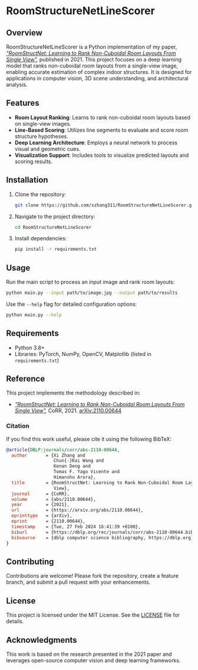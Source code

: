# RoomStructureNetLineScorer

## Overview
RoomStructureNetLineScorer is a Python implementation of my paper, *["RoomStructNet: Learning to Rank Non-Cuboidal Room Layouts From Single View"](https://arxiv.org/abs/2110.00644),* published in 2021. This project focuses on a deep learning model that ranks non-cuboidal room layouts from a single-view image, enabling accurate estimation of complex indoor structures. It is designed for applications in computer vision, 3D scene understanding, and architectural analysis.

## Features
- **Room Layout Ranking**: Learns to rank non-cuboidal room layouts based on single-view images.
- **Line-Based Scoring**: Utilizes line segments to evaluate and score room structure hypotheses.
- **Deep Learning Architecture**: Employs a neural network to process visual and geometric cues.
- **Visualization Support**: Includes tools to visualize predicted layouts and scoring results.

## Installation
1. Clone the repository:
   ```bash
   git clone https://github.com/xzhang311/RoomStructureNetLineScorer.git
   ```
2. Navigate to the project directory:
   ```bash
   cd RoomStructureNetLineScorer
   ```
3. Install dependencies:
   ```bash
   pip install -r requirements.txt
   ```

## Usage
Run the main script to process an input image and rank room layouts:
```bash
python main.py --input path/to/image.jpg --output path/to/results
```
Use the `--help` flag for detailed configuration options:
```bash
python main.py --help
```

## Requirements
- Python 3.8+
- Libraries: PyTorch, NumPy, OpenCV, Matplotlib (listed in `requirements.txt`)

## Reference
This project implements the methodology described in:
- *["RoomStructNet: Learning to Rank Non-Cuboidal Room Layouts From Single View"](https://arxiv.org/abs/2110.00644),* CoRR, 2021. [arXiv:2110.00644](https://arxiv.org/abs/2110.00644)

### Citation
If you find this work useful, please cite it using the following BibTeX:
```bibtex
@article{DBLP:journals/corr/abs-2110-00644,
  author       = {Xi Zhang and
                  Chun{-}Kai Wang and
                  Kenan Deng and
                  Tomas F. Yago Vicente and
                  Himanshu Arora},
  title        = {RoomStructNet: Learning to Rank Non-Cuboidal Room Layouts From Single
                  View},
  journal      = {CoRR},
  volume       = {abs/2110.00644},
  year         = {2021},
  url          = {https://arxiv.org/abs/2110.00644},
  eprinttype   = {arXiv},
  eprint       = {2110.00644},
  timestamp    = {Tue, 27 Feb 2024 16:41:39 +0100},
  biburl       = {https://dblp.org/rec/journals/corr/abs-2110-00644.bib},
  bibsource    = {dblp computer science bibliography, https://dblp.org}
}
```

## Contributing
Contributions are welcome! Please fork the repository, create a feature branch, and submit a pull request with your enhancements.

## License
This project is licensed under the MIT License. See the [LICENSE](LICENSE) file for details.

## Acknowledgments
This work is based on the research presented in the 2021 paper and leverages open-source computer vision and deep learning frameworks.
